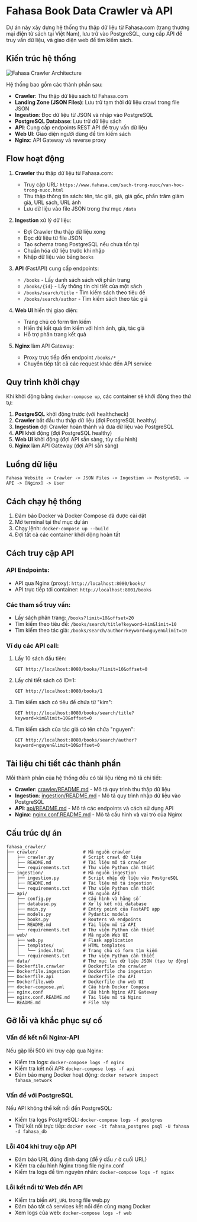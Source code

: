 # Fahasa Book Data Crawler và API

Dự án này xây dựng hệ thống thu thập dữ liệu từ Fahasa.com (trang thương mại điện tử sách tại Việt Nam), lưu trữ vào PostgreSQL, cung cấp API để truy vấn dữ liệu, và giao diện web để tìm kiếm sách.

## Kiến trúc hệ thống

![Fahasa Crawler Architecture](https://i.imgur.com/nCkRdUh.png)

Hệ thống bao gồm các thành phần sau:
- **Crawler**: Thu thập dữ liệu sách từ Fahasa.com
- **Landing Zone (JSON Files)**: Lưu trữ tạm thời dữ liệu crawl trong file JSON
- **Ingestion**: Đọc dữ liệu từ JSON và nhập vào PostgreSQL
- **PostgreSQL Database**: Lưu trữ dữ liệu sách
- **API**: Cung cấp endpoints REST API để truy vấn dữ liệu
- **Web UI**: Giao diện người dùng để tìm kiếm sách
- **Nginx**: API Gateway và reverse proxy

## Flow hoạt động

1. **Crawler** thu thập dữ liệu từ Fahasa.com:
   - Truy cập URL: `https://www.fahasa.com/sach-trong-nuoc/van-hoc-trong-nuoc.html`
   - Thu thập thông tin sách: tên, tác giả, giá, giá gốc, phần trăm giảm giá, URL sách, URL ảnh
   - Lưu dữ liệu vào file JSON trong thư mục `/data`

2. **Ingestion** xử lý dữ liệu:
   - Đợi Crawler thu thập dữ liệu xong
   - Đọc dữ liệu từ file JSON
   - Tạo schema trong PostgreSQL nếu chưa tồn tại
   - Chuẩn hóa dữ liệu trước khi nhập
   - Nhập dữ liệu vào bảng `books`

3. **API** (FastAPI) cung cấp endpoints:
   - `/books` - Lấy danh sách sách với phân trang
   - `/books/{id}` - Lấy thông tin chi tiết của một sách
   - `/books/search/title` - Tìm kiếm sách theo tiêu đề
   - `/books/search/author` - Tìm kiếm sách theo tác giả

4. **Web UI** hiển thị giao diện:
   - Trang chủ có form tìm kiếm
   - Hiển thị kết quả tìm kiếm với hình ảnh, giá, tác giả
   - Hỗ trợ phân trang kết quả

5. **Nginx** làm API Gateway:
   - Proxy trực tiếp đến endpoint `/books/*`
   - Chuyển tiếp tất cả các request khác đến API service

## Quy trình khởi chạy

Khi khởi động bằng `docker-compose up`, các container sẽ khởi động theo thứ tự:

1. **PostgreSQL** khởi động trước (với healthcheck)
2. **Crawler** bắt đầu thu thập dữ liệu (đợi PostgreSQL healthy)
3. **Ingestion** đợi Crawler hoàn thành và đưa dữ liệu vào PostgreSQL
4. **API** khởi động (đợi PostgreSQL healthy)
5. **Web UI** khởi động (đợi API sẵn sàng, tùy cấu hình)
6. **Nginx** làm API Gateway (đợi API sẵn sàng)

## Luồng dữ liệu

```
Fahasa Website -> Crawler -> JSON Files -> Ingestion -> PostgreSQL -> API -> [Nginx] -> User
```

## Cách chạy hệ thống

1. Đảm bảo Docker và Docker Compose đã được cài đặt
2. Mở terminal tại thư mục dự án
3. Chạy lệnh: `docker-compose up --build`
4. Đợi tất cả các container khởi động hoàn tất

## Cách truy cập API

### API Endpoints:
- API qua Nginx (proxy): `http://localhost:8080/books/`
- API trực tiếp tới container: `http://localhost:8001/books`

### Các tham số truy vấn:
- Lấy sách phân trang: `/books?limit=10&offset=20`
- Tìm kiếm theo tiêu đề: `/books/search/title?keyword=kim&limit=10`
- Tìm kiếm theo tác giả: `/books/search/author?keyword=nguyen&limit=10`

### Ví dụ các API call:
1. Lấy 10 sách đầu tiên:
   ```
   GET http://localhost:8080/books/?limit=10&offset=0
   ```

2. Lấy chi tiết sách có ID=1:
   ```
   GET http://localhost:8080/books/1
   ```

3. Tìm kiếm sách có tiêu đề chứa từ "kim":
   ```
   GET http://localhost:8080/books/search/title?keyword=kim&limit=10&offset=0
   ```

4. Tìm kiếm sách của tác giả có tên chứa "nguyen":
   ```
   GET http://localhost:8080/books/search/author?keyword=nguyen&limit=10&offset=0
   ```

## Tài liệu chi tiết các thành phần

Mỗi thành phần của hệ thống đều có tài liệu riêng mô tả chi tiết:

- **Crawler**: [crawler/README.md](crawler/README.md) - Mô tả quy trình thu thập dữ liệu
- **Ingestion**: [ingestion/README.md](ingestion/README.md) - Mô tả quy trình nhập dữ liệu vào PostgreSQL
- **API**: [api/README.md](api/README.md) - Mô tả các endpoints và cách sử dụng API
- **Nginx**: [nginx.conf.README.md](nginx.conf.README.md) - Mô tả cấu hình và vai trò của Nginx

## Cấu trúc dự án

```
fahasa_crawler/
├── crawler/                 # Mã nguồn crawler
│   ├── crawler.py           # Script crawl dữ liệu
│   ├── README.md            # Tài liệu mô tả crawler
│   └── requirements.txt     # Thư viện Python cần thiết
├── ingestion/               # Mã nguồn ingestion
│   ├── ingestion.py         # Script nhập dữ liệu vào PostgreSQL
│   ├── README.md            # Tài liệu mô tả ingestion
│   └── requirements.txt     # Thư viện Python cần thiết
├── api/                     # Mã nguồn API
│   ├── config.py            # Cấu hình và hằng số
│   ├── database.py          # Xử lý kết nối database
│   ├── main.py              # Entry point của FastAPI app
│   ├── models.py            # Pydantic models
│   ├── books.py             # Routers và endpoints
│   ├── README.md            # Tài liệu mô tả API
│   └── requirements.txt     # Thư viện Python cần thiết  
├── web/                     # Mã nguồn Web UI
│   ├── web.py               # Flask application
│   ├── templates/           # HTML templates
│   │   └── index.html       # Trang chủ có form tìm kiếm
│   └── requirements.txt     # Thư viện Python cần thiết
├── data/                    # Thư mục lưu dữ liệu JSON (tạo tự động)
├── Dockerfile.crawler       # Dockerfile cho crawler
├── Dockerfile.ingestion     # Dockerfile cho ingestion  
├── Dockerfile.api           # Dockerfile cho API
├── Dockerfile.web           # Dockerfile cho web UI
├── docker-compose.yml       # Cấu hình Docker Compose
├── nginx.conf               # Cấu hình Nginx API Gateway
├── nginx.conf.README.md     # Tài liệu mô tả Nginx
└── README.md                # File này
```

## Gỡ lỗi và khắc phục sự cố

### Vấn đề kết nối Nginx-API
Nếu gặp lỗi 500 khi truy cập qua Nginx:
- Kiểm tra logs: `docker-compose logs -f nginx`
- Kiểm tra kết nối API: `docker-compose logs -f api`
- Đảm bảo mạng Docker hoạt động: `docker network inspect fahasa_network`

### Vấn đề với PostgreSQL
Nếu API không thể kết nối đến PostgreSQL:
- Kiểm tra logs PostgreSQL: `docker-compose logs -f postgres`
- Thử kết nối trực tiếp: `docker exec -it fahasa_postgres psql -U fahasa -d fahasa_db`

### Lỗi 404 khi truy cập API
- Đảm bảo URL đúng định dạng (để ý dấu `/` ở cuối URL)
- Kiểm tra cấu hình Nginx trong file nginx.conf
- Kiểm tra logs để tìm nguyên nhân: `docker-compose logs -f nginx`

### Lỗi kết nối từ Web đến API
- Kiểm tra biến `API_URL` trong file web.py
- Đảm bảo tất cả services kết nối đến cùng mạng Docker 
- Xem logs của web: `docker-compose logs -f web`